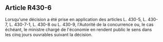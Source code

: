 Article R430-6
----
Lorsqu'une décision a été prise en application des articles L. 430-5, L. 430-7,
L. 430-7-1, L. 430-8 ou L. 430-9, l'Autorité de la concurrence ou, le cas
échéant, le ministre chargé de l'économie en rendent public le sens dans les
cinq jours ouvrables suivant la décision.
